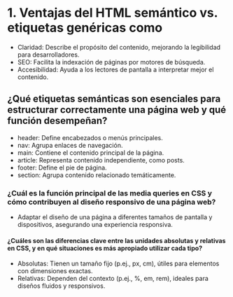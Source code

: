 # 1. Ventajas del HTML semántico vs. etiquetas genéricas como <div>

- Claridad: Describe el propósito del contenido, mejorando la legibilidad para desarrolladores.
- SEO: Facilita la indexación de páginas por motores de búsqueda.
- Accesibilidad: Ayuda a los lectores de pantalla a interpretar mejor el contenido.

## ¿Qué etiquetas semánticas son esenciales para estructurar correctamente una página web y qué función desempeñan?

- header: Define encabezados o menús principales.
- nav: Agrupa enlaces de navegación.
- main: Contiene el contenido principal de la página.
- article: Representa contenido independiente, como posts.
- footer: Define el pie de página.
- section: Agrupa contenido relacionado temáticamente.

### ¿Cuál es la función principal de las media queries en CSS y cómo contribuyen al diseño responsivo de una página web?

- Adaptar el diseño de una página a diferentes tamaños de pantalla y dispositivos, asegurando una experiencia responsiva.

#### ¿Cuáles son las diferencias clave entre las unidades absolutas y relativas en CSS, y en qué situaciones es más apropiado utilizar cada tipo?

- Absolutas: Tienen un tamaño fijo (p.ej., px, cm), útiles para elementos con dimensiones exactas.
- Relativas: Dependen del contexto (p.ej., %, em, rem), ideales para diseños fluidos y responsivos.
